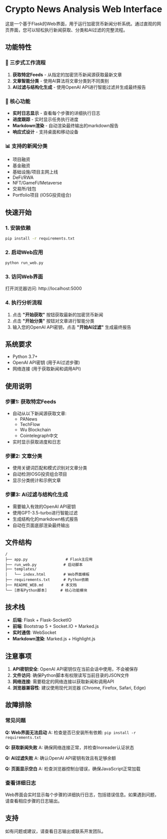 # Crypto News Analysis Web Interface

这是一个基于Flask的Web界面，用于运行加密货币新闻分析系统。通过直观的网页界面，您可以轻松执行新闻获取、分类和AI过滤的完整流程。

## 功能特性

### 🔄 三步式工作流程
1. **获取特定Feeds** - 从指定的加密货币新闻源获取最新文章
2. **文章智能分类** - 使用AI算法将文章分类到不同类别
3. **AI过滤与结构化生成** - 使用OpenAI API进行智能过滤并生成最终报告

### 🎯 核心功能
- **实时日志显示** - 查看每个步骤的详细执行日志
- **进度跟踪** - 实时显示任务执行进度
- **Markdown渲染** - 自动渲染最终输出的markdown报告
- **响应式设计** - 支持桌面和移动设备

### 📊 支持的新闻分类
- 项目融资
- 基金融资  
- 基础设施/项目主网上线
- DeFi/RWA
- NFT/GameFi/Metaverse
- 交易所/钱包
- Portfolio项目 (IOSG投资组合)

## 快速开始

### 1. 安装依赖
```bash
pip install -r requirements.txt
```

### 2. 启动Web应用
```bash
python run_web.py
```

### 3. 访问Web界面
打开浏览器访问: http://localhost:5000

### 4. 执行分析流程
1. 点击 **"开始获取"** 按钮获取最新的加密货币新闻
2. 点击 **"开始分类"** 按钮对文章进行智能分类
3. 输入您的OpenAI API密钥，点击 **"开始AI过滤"** 生成最终报告

## 系统要求

- Python 3.7+
- OpenAI API密钥 (用于AI过滤步骤)
- 网络连接 (用于获取新闻和调用API)

## 使用说明

### 步骤1: 获取特定Feeds
- 自动从以下新闻源获取文章:
  - PANews
  - TechFlow 
  - Wu Blockchain
  - Cointelegraph中文
- 实时显示获取进度和日志

### 步骤2: 文章分类
- 使用关键词匹配和模式识别对文章分类
- 自动检测IOSG投资组合项目
- 显示分类统计和示例文章

### 步骤3: AI过滤与结构化生成
- 需要输入有效的OpenAI API密钥
- 使用GPT-3.5-turbo进行智能过滤
- 生成结构化的markdown格式报告
- 自动在页面底部渲染最终输出

## 文件结构

```
/
├── app.py                 # Flask主应用
├── run_web.py            # 启动脚本
├── templates/
│   └── index.html        # Web界面模板
├── requirements.txt      # Python依赖
├── README_WEB.md        # 本文档
└── [原有Python脚本]      # 核心功能模块
```

## 技术栈

- **后端**: Flask + Flask-SocketIO
- **前端**: Bootstrap 5 + Socket.IO + Marked.js
- **实时通信**: WebSocket
- **Markdown渲染**: Marked.js + Highlight.js

## 注意事项

1. **API密钥安全**: OpenAI API密钥仅在当前会话中使用，不会被保存
2. **文件访问**: 确保Python脚本有权限读写当前目录的JSON文件
3. **网络连接**: 需要稳定的网络连接以获取新闻和调用API
4. **浏览器兼容性**: 建议使用现代浏览器 (Chrome, Firefox, Safari, Edge)

## 故障排除

### 常见问题

**Q: Web界面无法启动**
A: 检查是否已安装所有依赖: `pip install -r requirements.txt`

**Q: 获取新闻失败**
A: 确保网络连接正常，并检查Inoreader认证状态

**Q: AI过滤失败**
A: 确认OpenAI API密钥有效且有足够余额

**Q: 页面显示空白**
A: 检查浏览器控制台错误，确保JavaScript正常加载

### 查看详细日志
Web界面会实时显示每个步骤的详细执行日志，包括错误信息。如果遇到问题，请查看相应步骤的日志输出。

## 支持

如有问题或建议，请查看日志输出或联系开发团队。